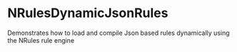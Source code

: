 # NRulesDynamicJsonRules
Demonstrates how to load and compile Json based rules dynamically using the NRules rule engine
